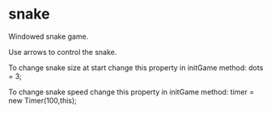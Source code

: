 # snake
Windowed snake game.

Use arrows to control the snake.

To change snake size at start change this property in initGame method:
dots = 3;

To change snake speed change this property in initGame method:
timer = new Timer(100,this);
